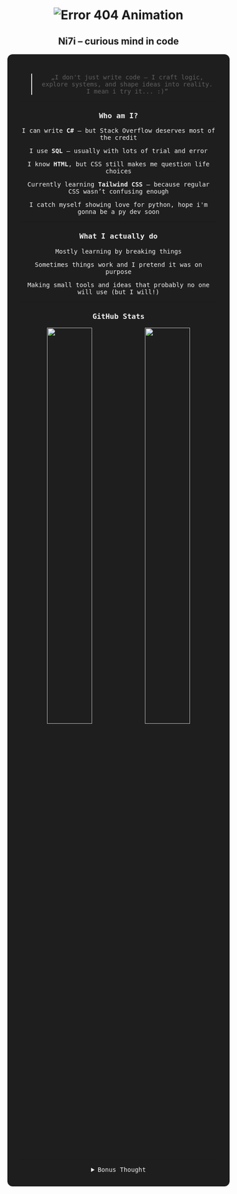<h1 align="center">
  <img src="https://readme-typing-svg.demolab.com?font=Fira+Code&size=30&duration=2000&pause=800&color=FF3C3C&center=true&vCenter=true&width=500&lines=ERROR+404" alt="Error 404 Animation" />
</h1>

<div align="center">
  <h2>Ni7i – curious mind in code</h2>
</div>

<div align="center" style="max-width: 800px; margin: auto; background-color: #1e1e1e; color: #f0f0f0; padding: 30px; border-radius: 12px; box-shadow: 0 0 15px rgba(255, 255, 255, 0.1); font-family: 'Fira Code', monospace;">

<blockquote>
  „I don't just write code – I craft logic, explore systems, and shape ideas into reality. I mean i try it... :)“
</blockquote>

---

### Who am I?

<p>I can write <strong>C#</strong> – but Stack Overflow deserves most of the credit</p>
<p>I use <strong>SQL</strong> – usually with lots of trial and error</p>
<p>I know <strong>HTML</strong>, but CSS still makes me question life choices</p>
<p>Currently learning <strong>Tailwind CSS</strong> – because regular CSS wasn’t confusing enough</p>
<p>I catch myself showing love for python, hope i'm gonna be a py dev soon</p>

---

### What I actually do

<p>Mostly learning by breaking things</p>
<p>Sometimes things work and I pretend it was on purpose</p>
<p>Making small tools and ideas that probably no one will use (but I will!)</p>

---

### GitHub Stats

<div align="center">
  <img src="https://github-readme-stats.vercel.app/api?username=Ni7i&show_icons=true&theme=tokyonight&hide_title=true" width="48%" />
  <img src="https://github-readme-stats.vercel.app/api/top-langs/?username=Ni7i&layout=compact&theme=tokyonight" width="48%" />
</div>

---

<details>
  <summary>Bonus Thought</summary>
  <p><i>
    PS: I'm not a big fan of those typical README layouts.  
    You're still reading? That tells me something about you too. thx

  </i></p>
</details>

</div>
